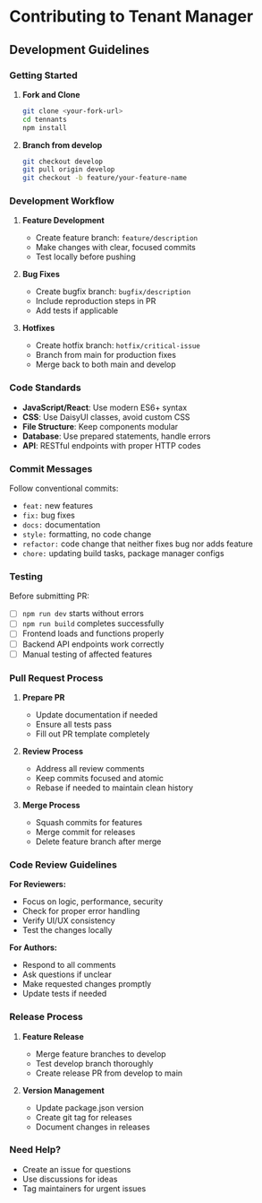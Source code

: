 # Contributing to Tenant Manager

## Development Guidelines

### Getting Started

1. **Fork and Clone**
   ```bash
   git clone <your-fork-url>
   cd tennants
   npm install
   ```

2. **Branch from develop**
   ```bash
   git checkout develop
   git pull origin develop
   git checkout -b feature/your-feature-name
   ```

### Development Workflow

1. **Feature Development**
   - Create feature branch: `feature/description`
   - Make changes with clear, focused commits
   - Test locally before pushing

2. **Bug Fixes**
   - Create bugfix branch: `bugfix/description`
   - Include reproduction steps in PR
   - Add tests if applicable

3. **Hotfixes**
   - Create hotfix branch: `hotfix/critical-issue`
   - Branch from main for production fixes
   - Merge back to both main and develop

### Code Standards

- **JavaScript/React**: Use modern ES6+ syntax
- **CSS**: Use DaisyUI classes, avoid custom CSS
- **File Structure**: Keep components modular
- **Database**: Use prepared statements, handle errors
- **API**: RESTful endpoints with proper HTTP codes

### Commit Messages

Follow conventional commits:
- `feat:` new features
- `fix:` bug fixes
- `docs:` documentation
- `style:` formatting, no code change
- `refactor:` code change that neither fixes bug nor adds feature
- `chore:` updating build tasks, package manager configs

### Testing

Before submitting PR:
- [ ] `npm run dev` starts without errors
- [ ] `npm run build` completes successfully
- [ ] Frontend loads and functions properly
- [ ] Backend API endpoints work correctly
- [ ] Manual testing of affected features

### Pull Request Process

1. **Prepare PR**
   - Update documentation if needed
   - Ensure all tests pass
   - Fill out PR template completely

2. **Review Process**
   - Address all review comments
   - Keep commits focused and atomic
   - Rebase if needed to maintain clean history

3. **Merge Process**
   - Squash commits for features
   - Merge commit for releases
   - Delete feature branch after merge

### Code Review Guidelines

**For Reviewers:**
- Focus on logic, performance, security
- Check for proper error handling
- Verify UI/UX consistency
- Test the changes locally

**For Authors:**
- Respond to all comments
- Ask questions if unclear
- Make requested changes promptly
- Update tests if needed

### Release Process

1. **Feature Release**
   - Merge feature branches to develop
   - Test develop branch thoroughly
   - Create release PR from develop to main

2. **Version Management**
   - Update package.json version
   - Create git tag for releases
   - Document changes in releases

### Need Help?

- Create an issue for questions
- Use discussions for ideas
- Tag maintainers for urgent issues